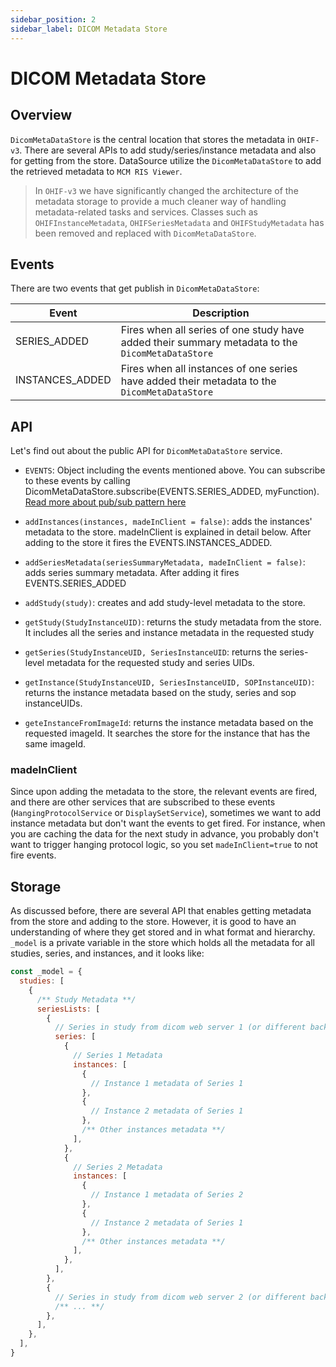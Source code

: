 ```yaml
---
sidebar_position: 2
sidebar_label: DICOM Metadata Store
---
```

# DICOM Metadata Store


## Overview
`DicomMetaDataStore` is the central location that stores the metadata in `OHIF-v3`. There
are several APIs to add study/series/instance metadata and also for getting from the store.
DataSource utilize the `DicomMetaDataStore` to add the retrieved metadata to `MCM RIS Viewer`.

> In `OHIF-v3` we have significantly changed the architecture of the metadata storage to
> provide a much cleaner way of handling metadata-related tasks and services. Classes such as
> `OHIFInstanceMetadata`, `OHIFSeriesMetadata` and `OHIFStudyMetadata` has been removed and
> replaced with `DicomMetaDataStore`.
>


## Events
There are two events that get publish in `DicomMetaDataStore`:


| Event           | Description                                                                                    |
|-----------------|------------------------------------------------------------------------------------------------|
| SERIES_ADDED    | Fires when all series of one study have added their summary metadata to the `DicomMetaDataStore` |
| INSTANCES_ADDED | Fires when all instances of one series have added their metadata to the `DicomMetaDataStore`     |


## API
Let's find out about the public API for `DicomMetaDataStore` service.

- `EVENTS`: Object including the events mentioned above. You can subscribe to these events
  by calling DicomMetaDataStore.subscribe(EVENTS.SERIES_ADDED, myFunction). [Read more about pub/sub pattern here](../pubsub.md)

- `addInstances(instances, madeInClient = false)`: adds the instances' metadata to the store. madeInClient is explained in detail below. After
  adding to the store it fires the EVENTS.INSTANCES_ADDED.

- `addSeriesMetadata(seriesSummaryMetadata, madeInClient = false)`: adds series summary metadata. After adding it fires EVENTS.SERIES_ADDED

- `addStudy(study)`: creates and add study-level metadata to the store.

- `getStudy(StudyInstanceUID)`: returns the study metadata from the store. It includes all the series and instance metadata in the requested study

- `getSeries(StudyInstanceUID, SeriesInstanceUID`: returns the series-level metadata for the requested study and series UIDs.

- `getInstance(StudyInstanceUID, SeriesInstanceUID, SOPInstanceUID)`: returns the instance metadata based on the study, series and sop instanceUIDs.

- `geteInstanceFromImageId`: returns the instance metadata based on the requested imageId. It searches the store for the instance that has the same imageId.



### madeInClient

Since upon adding the metadata to the store, the relevant events are fired, and there are
other services that are subscribed to these events (`HangingProtocolService` or `DisplaySetService`), sometimes
we want to add instance metadata but don't want the events to get fired. For instance, when
you are caching the data for the next study in advance, you probably don't want to trigger hanging protocol
logic, so you set `madeInClient=true` to not fire events.


## Storage
As discussed before, there are several API that enables getting metadata from the store and adding to the store.
However, it is good to have an understanding of where they get
stored and in what format and hierarchy. `_model` is a private variable in the store
which holds all the metadata for all studies, series, and instances, and it looks like:


```js title="platform/core/src/services/DicomMetadataStore/DicomMetadataStore.js"
const _model = {
  studies: [
    {
      /** Study Metadata **/
      seriesLists: [
        {
          // Series in study from dicom web server 1 (or different backend 1)
          series: [
            {
              // Series 1 Metadata
              instances: [
                {
                  // Instance 1 metadata of Series 1
                },
                {
                  // Instance 2 metadata of Series 1
                },
                /** Other instances metadata **/
              ],
            },
            {
              // Series 2 Metadata
              instances: [
                {
                  // Instance 1 metadata of Series 2
                },
                {
                  // Instance 2 metadata of Series 1
                },
                /** Other instances metadata **/
              ],
            },
          ],
        },
        {
          // Series in study from dicom web server 2 (or different backend 2)
          /** ... **/
        },
      ],
    },
  ],
}
```
